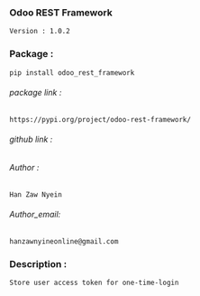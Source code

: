 ### Odoo REST Framework
    Version : 1.0.2

### Package : 
    pip install odoo_rest_framework

###### package link :
    https://pypi.org/project/odoo-rest-framework/

###### github link :

###### Author : 
    Han Zaw Nyein

###### Author_email: 
    hanzawnyineonline@gmail.com

### Description : 
    Store user access token for one-time-login